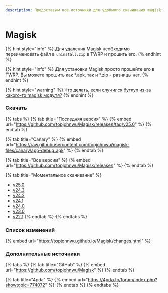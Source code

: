 ```yaml
---
description: Предоставим все источники для удобного скачивания magisk.
---
```


# Magisk

{% hint style="info" %}
Для удаления Magisk необходимо переименовать файл в `uninstall.zip` в TWRP и прошить его.
{% endhint %}

{% hint style="info" %}
Для установки Magisk просто прошейте его в TWRP. Вы можете прошить как \*.apk, так и \*.zip - разницы нет.
{% endhint %}

{% hint style="warning" %}
[Что делать, если случился бутлуп из-за какого-то magisk модуля?](../inst/bootloop-by-magisk.md)
{% endhint %}



### Скачать

{% tabs %}
{% tab title="Последняя версия" %}
{% embed url="https://github.com/topjohnwu/Magisk/releases/tag/v25.0" %}
{% endtab %}

{% tab title="Canary" %}
{% embed url="https://raw.githubusercontent.com/topjohnwu/magisk-files/canary/app-debug.apk" %}
{% endtab %}

{% tab title="Все версии" %}
{% embed url="https://github.com/topjohnwu/Magisk/releases" %}
{% endtab %}

{% tab title="Моментальное скачивание" %}
* [v25.0](https://github.com/topjohnwu/Magisk/releases/download/v25.0/Magisk-v25.0.apk)
* [v24.3](https://github.com/topjohnwu/Magisk/releases/download/v24.3/Magisk-v24.3.apk)
* [v24.2](https://github.com/topjohnwu/Magisk/releases/download/v24.2/Magisk-v24.2.apk)
* [v24.1](https://github.com/topjohnwu/Magisk/releases/download/v24.1/Magisk-v24.1.apk)
* [v24.0](https://github.com/topjohnwu/Magisk/releases/download/v24.0/Magisk-v24.0.apk)
* [v23.0](https://github.com/topjohnwu/Magisk/releases/download/v23.0/Magisk-v23.0.apk)
* [v22.1](https://github.com/topjohnwu/Magisk/releases/download/v22.1/Magisk-v22.1.apk)
{% endtab %}
{% endtabs %}



### Список изменений

{% embed url="https://topjohnwu.github.io/Magisk/changes.html" %}



### Дополнительные источники

{% tabs %}
{% tab title="GitHub" %}
{% embed url="https://github.com/topjohnwu/Magisk" %}
{% endtab %}

{% tab title="4pda" %}
{% embed url="https://4pda.to/forum/index.php?showtopic=774072" %}
{% endtab %}
{% endtabs %}
